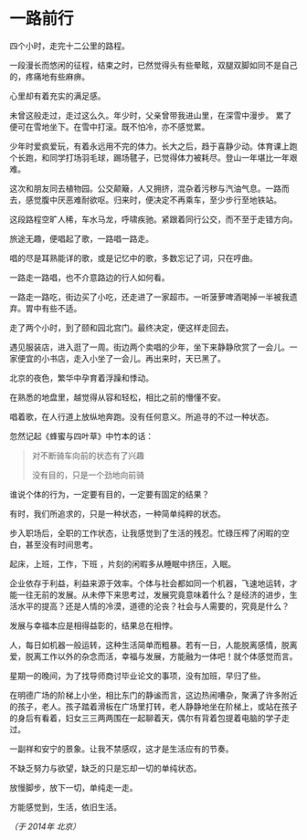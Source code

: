 # 一路前行

四个小时，走完十二公里的路程。

一段漫长而悠闲的征程，结束之时，已然觉得头有些晕眩，双腿双脚如同不是自己的，疼痛地有些麻痹。

心里却有着充实的满足感。

未曾这般走过，走过这么久。年少时，父亲曾带我进山里，在深雪中漫步。
累了便可在雪地坐下。在雪中打滚。既不怕冷，亦不感觉累。

少年时爱疯爱玩，有着永远用不完的体力。长大之后，趋于喜静少动。体育课上跑个长跑，和同学打场羽毛球，踢场毽子，已觉得体力被耗尽。登山一年堪比一年艰难。

这次和朋友同去植物园。公交颠簸，人又拥挤，混杂着污秽与汽油气息。一路而去，感觉腹中厌恶难耐欲呕。归来时，便决定不再乘车，至少步行至地铁站。

这段路程空旷人稀，车水马龙，呼啸疾驰。紧跟着同行公交，而不至于走错方向。

旅途无趣，便唱起了歌，一路唱一路走。

唱的尽是耳熟能详的歌，或是记忆中的歌，多数忘记了词，只在哼曲。

一路走一路唱，也不介意路边的行人如何看。

一路走一路吃，街边买了小吃，还走进了一家超市。一听菠萝啤酒喝掉一半被我遗弃。胃中有些不适。

走了两个小时，到了颐和园北宫门。最终决定，便这样走回去。

遇见服装店，进入逛了一周。街边两个卖唱的少年，坐下来静静欣赏了一会儿。一家便宜的小书店，走入小坐了一会儿。再出来时，天已黑了。

北京的夜色，繁华中孕育着浮躁和悸动。

在熟悉的地盘里，越觉得从容和轻松，相比之前的懵懂不安。

唱着歌，在人行道上放纵地奔跑。没有任何意义。所追寻的不过一种状态。

忽然记起《蜂蜜与四叶草》中竹本的话：

> 对不断骑车向前的状态有了兴趣
>
> 没有目的，只是一个劲地向前骑
>

谁说个体的行为，一定要有目的，一定要有固定的结果？

有时，我们所追求的，只是一种状态，一种简单纯粹的状态。

步入职场后，全职的工作状态，让我感觉到了生活的残忍。忙碌压榨了闲暇的空白，甚至没有时间思考。

起床，上班，工作，下班 ，片刻的闲暇多从睡眠中挤压，入眠。

企业依存于利益，利益来源于效率。个体与社会都如同一个机器，飞速地运转，才能一往无前的发展。从未停下来思考过，发展究竟意味着什么？是经济的进步，生活水平的提高？还是人情的冷漠，道德的沦丧？社会与人需要的，究竟是什么？

发展与幸福本应是相得益彰的，结果总在相悖。

人，每日如机器一般运转，这种生活简单而粗暴。若有一日，人能脱离感情，脱离爱，脱离工作以外的杂念而活，幸福与发展，方能融为一体吧！就个体感觉而言。

星期一的晚间，为了找导师商讨毕业论文的事项，没有加班，早归了些。

在明德广场的阶梯上小坐，相比东门的静谧而言，这边热闹嘈杂，聚满了许多附近的孩子，老人。孩子踏着滑板在广场里打转，老人静静地坐在阶梯上，或站在孩子的身后有看着，妇女三三两两围在一起聊着天，偶尔有背着包提着电脑的学子走过。

一副祥和安宁的景象。让我不禁感叹，这才是生活应有的节奏。

不缺乏努力与欲望，缺乏的只是忘却一切的单纯状态。

放慢脚步，放下一切，单纯走一走。

方能感觉到，生活，依旧生活。

*（于 2014年 北京）*
